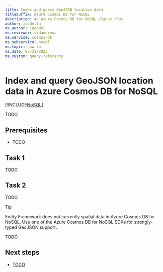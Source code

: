 ```yaml
---
title: Index and query GeoJSON location data
titleSuffix: Azure Cosmos DB for NoSQL
description: An Azure Cosmos DB for NoSQL clause that
author: jcodella
ms.author: jacodel
ms.reviewer: sidandrews
ms.service: cosmos-db
ms.subservice: nosql
ms.topic: how-to
ms.date: 07/31/2023
ms.custom: query-reference
---
```


# Index and query GeoJSON location data in Azure Cosmos DB for NoSQL

[!INCLUDE[NoSQL](../includes/appliesto-nosql.md)]

TODO

## Prerequisites

- TODO

## Task 1

TODO

## Task 2

TODO

> [!TIP]
> Entity Framework does not currently spatial data in Azure Cosmos DB for NoSQL. Use one of the Azure Cosmos DB for NoSQL SDKs for strongly-typed GeoJSON support.

TODO

## Next steps

- [TODO](about:blank)
